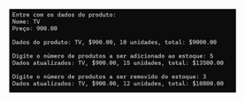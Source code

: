 <img src="https://github.com/hiranjc/ClasseAtributosMetodos2ConstrutorSobrecargaThisEncapsulamento/blob/main/readme.png" width="410" />

